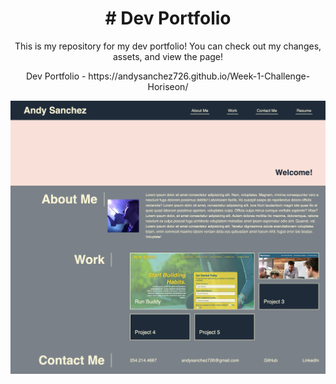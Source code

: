 <h1 align="center"> # Dev Portfolio
</h1>
<p align="center">This is my repository for my dev portfolio! You can check out my changes, assets, and view the page!
</p>
<p align="center">
Dev Portfolio - https://andysanchez726.github.io/Week-1-Challenge-Horiseon/
<p>

![screenshot of the site](assets/images/dev-portfolio-screenshot.png)
